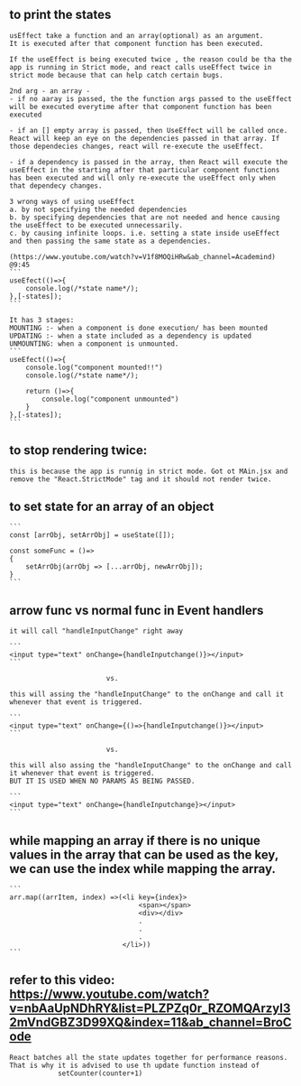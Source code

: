 ## to print the states
	usEffect take a function and an array(optional) as an argument.
	It is executed after that component function has been executed.

	If the useEffect is being executed twice , the reason could be tha the app is running in Strict mode, and react calls useEffect twice in strict mode because that can help catch certain bugs.

	2nd arg - an array - 
	- if no aaray is passed, the the function args passed to the useEffect will be executed everytime after that component function has been executed

	- if an [] empty array is passed, then UseEffect will be called once. React will keep an eye on the dependencies passed in that array. If those dependecies changes, react will re-execute the useEffect.

	- if a dependency is passed in the array, then React will execute the useEffect in the starting after that particular component functions has been executed and will only re-execute the useEffect only when that dependecy changes.

	3 wrong ways of using useEffect
	a. by not specifying the needed dependencies
	b. by specifying dependencies that are not needed and hence causing the useEffect to be executed unnecessarily.
	c. by causing infinite loops. i.e. setting a state inside useEffect and then passing the same state as a dependencies.

	(https://www.youtube.com/watch?v=V1f8MOQiHRw&ab_channel=Academind) @9:45
	```
	useEfect(()=>{
		console.log(/*state name*/);
	},[-states]);
	```

	It has 3 stages:
	MOUNTING :- when a component is done execution/ has been mounted
	UPDATING :- when a state included as a dependency is updated
	UNMOUNTING: when a component is unmounted.
	```
	useEfect(()=>{
		console.log("component mounted!!")
		console.log(/*state name*/);

		return ()=>{
			console.log("component unmounted")
		}
	},[-states]);
	```
## to stop rendering twice:
	this is because the app is runnig in strict mode. Got ot MAin.jsx and remove the "React.StrictMode" tag and it should not render twice.

## to set state for an array of an object
	```
	const [arrObj, setArrObj] = useState([]);

	const someFunc = ()=>
	{
		setArrObj(arrObj => [...arrObj, newArrObj]);
	}
	```


## arrow func vs normal func in Event handlers
	it will call "handleInputChange" right away
	
	```
	<input type="text" onChange={handleInputchange()}></input>
	```

							vs.

	this will assing the "handleInputChange" to the onChange and call it whenever that event is triggered.
	
	```
	<input type="text" onChange={()=>{handleInputchange()}></input>
	```

							vs.

	this will also assing the "handleInputChange" to the onChange and call it whenever that event is triggered.
	BUT IT IS USED WHEN NO PARAMS AS BEING PASSED.

	```
	<input type="text" onChange={handleInputchange}></input>
	```


## while mapping an array if there is no unique values in the array that can be used as the key, we can use the index while mapping the array.

	```
	arr.map((arrItem, index) =>(<li key={index}>
									<span></span>
									<div></div>
									.
									.
									.
								</li>))
	```

## refer to this video: https://www.youtube.com/watch?v=nbAaUpNDhRY&list=PLZPZq0r_RZOMQArzyI32mVndGBZ3D99XQ&index=11&ab_channel=BroCode

	React batches all the state updates together for performance reasons.
	That is why it is advised to use th update function instead of 
				setCounter(counter+1)
        
        